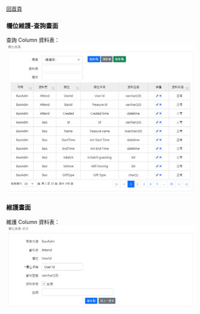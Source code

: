 [回首頁](../../Readme-tw.md)
### 欄位維護-查詢畫面
查詢 Column 資料表：
![查詢畫面](image/col-read.png)

### 維護畫面
維護 Column 資料表：
![維護畫面](image/col-edit.png)